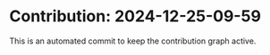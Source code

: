 # Contribution: 2024-12-25-09-59
This is an automated commit to keep the contribution graph active.
